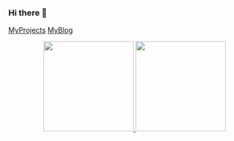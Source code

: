 ### Hi there 👋

<!--
**lazybones1/lazybones1** is a ✨ _special_ ✨ repository because its `README.md` (this file) appears on your GitHub profile.

Here are some ideas to get you started:

- 🔭 I’m currently working on ...
- 🌱 I’m currently learning ...
- 👯 I’m looking to collaborate on ...
- 🤔 I’m looking for help with ...
- 💬 Ask me about ...
- 📫 How to reach me: ...
- 😄 Pronouns: ...
- ⚡ Fun fact: ...
-->

<a href="https://github.com/lazybones1/MyProjects/blob/main/README.md">MyProjects</a>
<a href="https://lazybones1.tistory.com/">MyBlog</a>

<div align="center">
  <a href="https://github.com/lazybones1">
  <img height="180em" src="https://github-readme-stats.vercel.app/api?username=lazybones1&show_icons=true&theme=dracula&include_all_commits=true&count_private=true"/>
  <img height="180em" src="https://github-readme-stats.vercel.app/api/top-langs/?username=lazybones1&layout=compact&langs_count=7&theme=dracula"/>
</div> 
